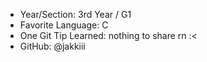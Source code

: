 - Year/Section: 3rd Year / G1
- Favorite Language: C
- One Git Tip Learned: nothing to share rn :<
- GitHub: @jakkiii
